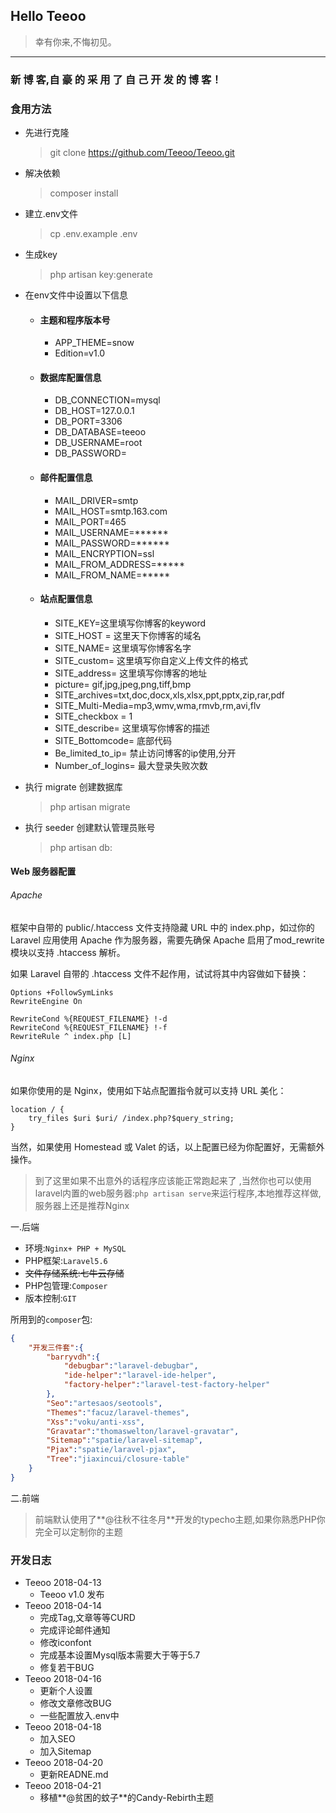 ## Hello Teeoo

> 幸有你来,不悔初见。

------------

### 新 博 客,自 豪 的 采 用 了 自 己 开 发 的 博 客！


### 食用方法

- 先进行克隆
    >   git clone https://github.com/Teeoo/Teeoo.git
- 解决依赖
	>	composer install
- 建立.env文件
	>	cp .env.example .env
- 生成key
	>	php artisan key:generate
- 在env文件中设置以下信息
  - #### 主题和程序版本号
    - APP_THEME=snow
    - Edition=v1.0

  - #### 数据库配置信息
    - DB_CONNECTION=mysql
    - DB_HOST=127.0.0.1
    - DB_PORT=3306
    - DB_DATABASE=teeoo
    - DB_USERNAME=root
    - DB_PASSWORD=

  - #### 邮件配置信息
    - MAIL_DRIVER=smtp
    - MAIL_HOST=smtp.163.com
    - MAIL_PORT=465
    - MAIL_USERNAME=******
    - MAIL_PASSWORD=******
    - MAIL_ENCRYPTION=ssl
    - MAIL_FROM_ADDRESS=*****
    - MAIL_FROM_NAME=*****

  - #### 站点配置信息
    - SITE_KEY=这里填写你博客的keyword
    - SITE_HOST = 这里天下你博客的域名
    - SITE_NAME= 这里填写你博客名字
    - SITE_custom= 这里填写你自定义上传文件的格式
    - SITE_address= 这里填写你博客的地址
    - picture= gif,jpg,jpeg,png,tiff,bmp
    - SITE_archives=txt,doc,docx,xls,xlsx,ppt,pptx,zip,rar,pdf
    - SITE_Multi-Media=mp3,wmv,wma,rmvb,rm,avi,flv
    - SITE_checkbox = 1
    - SITE_describe= 这里填写你博客的描述
    - SITE_Bottomcode= 底部代码
    - Be_limited_to_ip= 禁止访问博客的ip使用,分开
    - Number_of_logins= 最大登录失败次数

- 执行 migrate 创建数据库
	>	php artisan migrate
- 执行 seeder 创建默认管理员账号
	>	php artisan db:


#### Web 服务器配置

###### Apache

框架中自带的 public/.htaccess 文件支持隐藏 URL 中的 index.php，如过你的 Laravel 应用使用 Apache 作为服务器，需要先确保 Apache 启用了mod_rewrite 模块以支持 .htaccess 解析。

如果 Laravel 自带的 .htaccess 文件不起作用，试试将其中内容做如下替换：

    Options +FollowSymLinks
    RewriteEngine On

    RewriteCond %{REQUEST_FILENAME} !-d
    RewriteCond %{REQUEST_FILENAME} !-f
    RewriteRule ^ index.php [L]

###### Nginx

如果你使用的是 Nginx，使用如下站点配置指令就可以支持 URL 美化：

    location / {
        try_files $uri $uri/ /index.php?$query_string;
    }

当然，如果使用 Homestead 或 Valet 的话，以上配置已经为你配置好，无需额外操作。

> 到了这里如果不出意外的话程序应该能正常跑起来了 ,当然你也可以使用laravel内置的web服务器:`php artisan serve`来运行程序,本地推荐这样做,服务器上还是推荐Nginx


一.后端
- 	环境:`Nginx+ PHP + MySQL`
- 	PHP框架:`Laravel5.6`
- 	~~文件存储系统:七牛云存储~~
- 	PHP包管理:`Composer`
- 	版本控制:`GIT`

所用到的`composer`包:
```json
{
    "开发三件套":{
        "barryvdh":{
            "debugbar":"laravel-debugbar",
            "ide-helper":"laravel-ide-helper",
            "factory-helper":"laravel-test-factory-helper"
        },
        "Seo":"artesaos/seotools",
        "Themes":"facuz/laravel-themes",
        "Xss":"voku/anti-xss",
        "Gravatar":"thomaswelton/laravel-gravatar",
        "Sitemap":"spatie/laravel-sitemap",
        "Pjax":"spatie/laravel-pjax",
        "Tree":"jiaxincui/closure-table"
    }
}
```

二.前端

> 前端默认使用了**@往秋不往冬月**开发的typecho主题,如果你熟悉PHP你完全可以定制你的主题

### 开发日志
- Teeoo 2018-04-13
	- 	Teeoo v1.0 发布
- Teeoo 2018-04-14
	- 	完成Tag,文章等等CURD
	- 	完成评论邮件通知
	- 	修改iconfont
	- 	完成基本设置Mysql版本需要大于等于5.7
	- 	修复若干BUG
- Teeoo 2018-04-16
	- 	更新个人设置
	- 	修改文章修改BUG
	- 	一些配置放入.env中
- Teeoo 2018-04-18
	-	加入SEO
	-	加入Sitemap
- Teeoo 2018-04-20
	-	更新READNE.md
- Teeoo 2018-04-21
   	-	移植**@贫困的蚊子**的Candy-Rebirth主题


